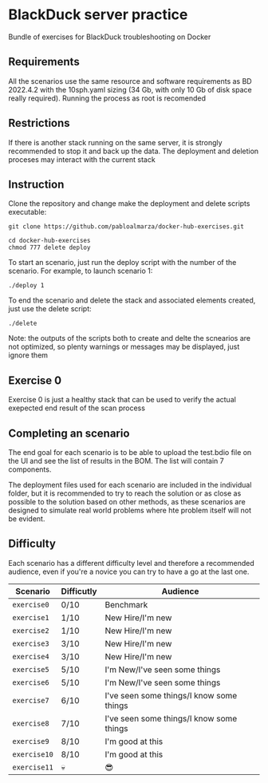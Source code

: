 # BlackDuck server practice

Bundle of exercises for BlackDuck troubleshooting on Docker


## Requirements

All the scenarios use the same resource and software requirements as BD 2022.4.2 with the 10sph.yaml sizing (34 Gb, with only 10 Gb of disk space really required).
Running the process as root is recomended

## Restrictions

If there is another stack running on the same server, it is strongly recommended to stop it and back up the data. The deployment and deletion proceses may interact with the current stack


## Instruction 

Clone the repository and change make the deployment and delete scripts executable:

```
git clone https://github.com/pabloalmarza/docker-hub-exercises.git
```
```
cd docker-hub-exercises
chmod 777 delete deploy
```

To start an scenario, just run the deploy script with the number of the scenario. For example, to launch scenario 1:


```
./deploy 1
```

To end the scenario and delete the stack and associated elements created, just use the delete script:

```
./delete
```

Note: the outputs of the scripts both to create and delte the scnearios are not optimized, so plenty warnings or messages may be displayed, just ignore them

## Exercise 0

Exercise 0 is just a healthy stack that can be used to verify the actual exepected end result of the scan process

## Completing an scenario

The end goal for each scenario is to be able to upload the test.bdio file on the UI and see the list of results in the BOM. The list will contain 7 components.

The deployment files used for each scenario are included in the individual folder, but it is recommended to try to reach the solution or as close as possible to the solution based on other methods, as these scenarios are designed to simulate real world problems where hte problem itself will not be evident.


## Difficulty

Each scenario has a different difficulty level and therefore a recommended audience, even if you're a novice you can try to have a go at the last one.


| Scenario | Difficutly | Audience |
| --------- | ----------- | ------- |
| `exercise0` | 0/10 | Benchmark |
| `exercise1` | 1/10 | New Hire/I'm new |
| `exercise2` | 1/10 | New Hire/I'm new |
| `exercise3` | 3/10 | New Hire/I'm new |
| `exercise4` | 3/10 | New Hire/I'm new  |
| `exercise5` | 5/10 | I'm New/I've seen some things  |
| `exercise6` | 5/10 | I'm New/I've seen some things  |
| `exercise7` | 6/10 | I've seen some things/I know some things |
| `exercise8` | 7/10 | I've seen some things/I know some things |
| `exercise9` | 8/10 | I'm good at this  |
| `exercise10` | 8/10 | I'm good at this  |
| `exercise11` | :skull:| :sunglasses:  |
